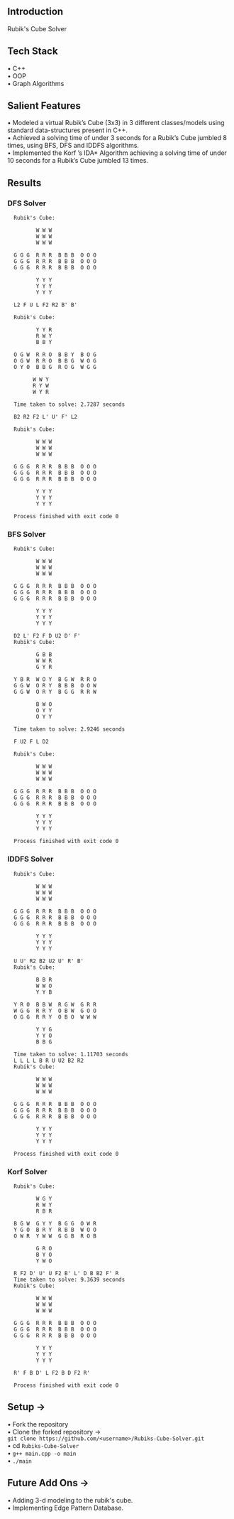 ## Introduction
Rubik's Cube Solver

## Tech Stack
• C++ <br />
• OOP  <br />
• Graph Algorithms  <br />

## Salient Features
• Modeled a virtual Rubik’s Cube (3x3) in 3 different classes/models using standard data-structures present
in C++. <br />
• Achieved a solving time of under 3 seconds for a Rubik’s Cube jumbled 8 times, using BFS, DFS and
IDDFS algorithms. <br />
• Implemented the Korf ’s IDA* Algorithm achieving a solving time of under 10 seconds for a Rubik’s Cube
jumbled 13 times. <br />

## Results
### DFS Solver 
      Rubik's Cube:
      
             W W W 
             W W W 
             W W W 
      
      G G G  R R R  B B B  O O O 
      G G G  R R R  B B B  O O O 
      G G G  R R R  B B B  O O O 

             Y Y Y 
             Y Y Y 
             Y Y Y 

      L2 F U L F2 R2 B' B' 
      
      Rubik's Cube:

             Y Y R 
             R W Y 
             B B Y 

      O G W  R R O  B B Y  B O G 
      O G W  R R O  B B G  W O G 
      O Y O  B B G  R O G  W G G 
    
            W W Y 
            R Y W 
            W Y R 

      Time taken to solve: 2.7287 seconds
      
      B2 R2 F2 L' U' F' L2 
      
      Rubik's Cube:

             W W W 
             W W W 
             W W W 

      G G G  R R R  B B B  O O O 
      G G G  R R R  B B B  O O O 
      G G G  R R R  B B B  O O O 

             Y Y Y 
             Y Y Y 
             Y Y Y 

      Process finished with exit code 0

### BFS Solver 
      Rubik's Cube:

             W W W 
             W W W 
             W W W 
      
      G G G  R R R  B B B  O O O 
      G G G  R R R  B B B  O O O 
      G G G  R R R  B B B  O O O 

             Y Y Y 
             Y Y Y 
             Y Y Y 

      D2 L' F2 F D U2 D' F' 
      Rubik's Cube:

             G B B 
             W W R 
             G Y R 

      Y B R  W O Y  B G W  R R O 
      G G W  O R Y  B B B  O O W 
      G G W  O R Y  B G G  R R W 

             B W O 
             O Y Y 
             O Y Y 

      Time taken to solve: 2.9246 seconds
      
      F U2 F L D2 

      Rubik's Cube:

             W W W 
             W W W 
             W W W 

      G G G  R R R  B B B  O O O 
      G G G  R R R  B B B  O O O 
      G G G  R R R  B B B  O O O 

             Y Y Y 
             Y Y Y 
             Y Y Y 

      Process finished with exit code 0

### IDDFS Solver 
      Rubik's Cube:

             W W W 
             W W W 
             W W W 

      G G G  R R R  B B B  O O O 
      G G G  R R R  B B B  O O O 
      G G G  R R R  B B B  O O O 

             Y Y Y 
             Y Y Y 
             Y Y Y 

      U U' R2 B2 U2 U' R' B' 
      Rubik's Cube:

             B B R 
             W W O 
             Y Y B 

      Y R O  B B W  R G W  G R R 
      W G G  R R Y  O B W  G O O 
      O G G  R R Y  O B O  W W W 
      
             Y Y G 
             Y Y O 
             B B G 

      Time taken to solve: 1.11703 seconds
      L L L L B R U U2 B2 R2 
      Rubik's Cube:

             W W W 
             W W W 
             W W W 

      G G G  R R R  B B B  O O O 
      G G G  R R R  B B B  O O O 
      G G G  R R R  B B B  O O O 

             Y Y Y 
             Y Y Y 
             Y Y Y 

      Process finished with exit code 0

### Korf Solver 
      Rubik's Cube:

             W G Y 
             R W Y 
             R B R 

      B G W  G Y Y  B G G  O W R 
      Y G O  B R Y  R B B  W O O 
      O W R  Y W W  G G B  R O B 

             G R O 
             B Y O 
             Y W O 

      R F2 D' U' U F2 B' L' D B B2 F' R 
      Time taken to solve: 9.3639 seconds
      Rubik's Cube:

             W W W 
             W W W 
             W W W 

      G G G  R R R  B B B  O O O 
      G G G  R R R  B B B  O O O 
      G G G  R R R  B B B  O O O 

             Y Y Y 
             Y Y Y 
             Y Y Y 

      R' F B D' L F2 B D F2 R' 

      Process finished with exit code 0

## Setup ->
• Fork the repository <br />
• Clone the forked repository -> <br />
 `git clone https://github.com/<username>/Rubiks-Cube-Solver.git` <br />
• cd `Rubiks-Cube-Solver` <br />
• `g++ main.cpp -o main` <br />
• `./main`

## Future Add Ons ->
• Adding 3-d modeling to the rubik's cube. <br />
• Implementing Edge Pattern Database. <br />
